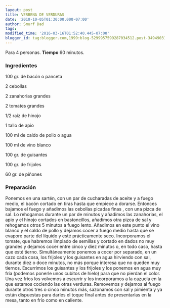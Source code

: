 ```yaml
---
layout: post
title: VERBENA DE VERDURAS
date: '2010-10-05T01:30:00.000-07:00'
author: Smurf Dad
tags: 
modified_time: '2016-03-16T01:52:40.445-07:00'
blogger_id: tag:blogger.com,1999:blog-5299957599287034512.post-3494903105102805042
---
```


Para 4 personas.
<b>Tiempo</b> 60 minutos.

<h3>Ingredientes</h3>

100 gr. de bacón o panceta

2 cebollas

2 zanahorias grandes

2 tomates grandes

1/2 raíz de hinojo

1 tallo de apio

100 ml de caldo de pollo o agua

100 ml de vino blanco

100 gr. de guisantes

100 gr. de frijoles

60 gr. de piñones

<h3>Preparación</h3>

Ponemos en una sartén, con un par de cucharadas de aceite y a fuego medio, el bacón cortado en tiras hasta que empiece a dorarse. Entonces bajamos el fuego y añadimos las cebollas picadas finas , con una pizca de sal. Lo rehogamos durante un par de minutos y añadimos las zanahorias, el apio y el hinojo cortados en bastoncillos, añadimos otra pizca de sal y rehogamos otros 5 minutos a fuego lento. Añadimos en este punto el vino blanco y el caldo de pollo y dejamos cocer a fuego medio hasta que se evapore parte del líquido y esté prácticamente seco. Incorporamos el tomate, que habremos limpiado de semillas y cortado en dados no muy grandes y dejamos cocer entre cinco y diez minutos o, en todo caso, hasta que esté tierno. Simultáneamente ponemos a cocer por separado, en un cazo cada cosa, los frijoles y los guisantes en agua hirviendo con sal, durante diez o doce minutos, no más porque interesa que no queden muy tiernos. Escurrimos los guisantes y los frijoles y los ponemos en agua muy fría (podemos ponerle unos cubitos de hielo) para que no pierdan el color. Una vez fríos los volvemos a escurrir y los incorporamos a la cazuela en la que estamos cociendo las otras verduras. Removemos y dejamos al fuego durante otros tres o cinco minutos más, sazonamos con sal y pimienta y ya están dispuestas para darles el toque final antes de presentarlas en la mesa, tanto en frío como en caliente.

